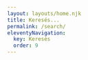 ```yaml
---
layout: layouts/home.njk
title: Keresés...
permalink: /search/
eleventyNavigation:
  key: Keresés
  order: 9
---
```


<div id="search" class="search"></div>